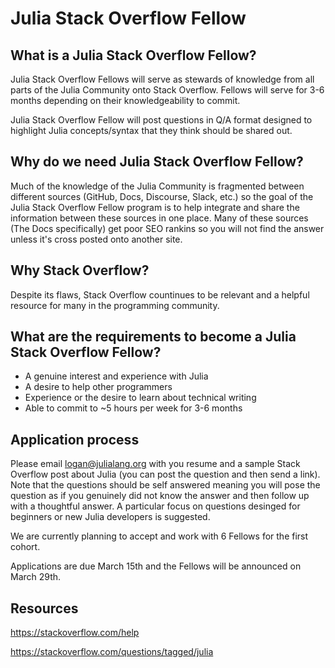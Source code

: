 # Julia Stack Overflow Fellow

## What is a Julia Stack Overflow Fellow?

Julia Stack Overflow Fellows will serve as stewards of knowledge from all parts of the Julia Community onto Stack Overflow. Fellows will serve for 3-6 months depending on their knowledgeability to commit. 

Julia Stack Overflow Fellow will post questions in Q/A format designed to highlight Julia concepts/syntax that they think should be shared out. 

## Why do we need Julia Stack Overflow Fellow?

Much of the knowledge of the Julia Community is fragmented between different sources (GitHub, Docs, Discourse, Slack, etc.) so the goal of the Julia Stack Overflow Fellow program is to help integrate and share the information between these sources in one place. Many of these sources (The Docs specifically) get poor SEO rankins so you will not find the answer unless it's cross posted onto another site.

## Why Stack Overflow? 

Despite its flaws, Stack Overflow countinues to be relevant and a helpful resource for many in the programming community.

## What are the requirements to become a Julia Stack Overflow Fellow? 

- A genuine interest and experience with Julia
- A desire to help other programmers
- Experience or the desire to learn about technical writing
- Able to commit to ~5 hours per week for 3-6 months

## Application process

Please email logan@julialang.org with you resume and a sample Stack Overflow post about Julia (you can post the question and then send a link). Note that the questions should be self answered meaning you will pose the question as if you genuinely did not know the answer and then follow up with a thoughtful answer. A particular focus on questions desinged for beginners or new Julia developers is suggested. 

We are currently planning to accept and work with 6 Fellows for the first cohort. 

Applications are due March 15th and the Fellows will be announced on March 29th. 

## Resources

https://stackoverflow.com/help

https://stackoverflow.com/questions/tagged/julia
